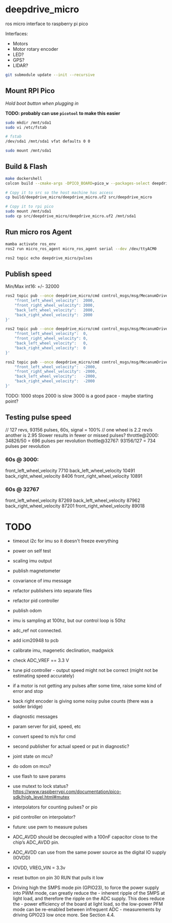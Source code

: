 # deepdrive_micro

ros micro interface to raspberry pi pico

Interfaces:
- Motors
- Motor rotary encoder
- LED?
- GPS?
- LIDAR?

```sh
git submodule update --init --recursive
```

## Mount RPI Pico

*Hold boot button when plugging in*

**TODO: probably can use `picotool` to make this easier**

```sh
sudo mkdir /mnt/sda1
sudo vi /etc/fstab

# fstab
/dev/sda1 /mnt/sda1 vfat defaults 0 0

sudo mount /mnt/sda1
```

## Build & Flash

```sh
make dockershell
colcon build --cmake-args -DPICO_BOARD=pico_w --packages-select deepdrive_micro

# Copy it to src so the host machine has access
cp build/deepdrive_micro/deepdrive_micro.uf2 src/deepdrive_micro

# Copy it to rpi pico
sudo mount /mnt/sda1
sudo cp src/deepdrive_micro/deepdrive_micro.uf2 /mnt/sda1
```

## Run micro ros Agent
```sh
mamba activate ros_env
ros2 run micro_ros_agent micro_ros_agent serial --dev /dev/ttyACM0

ros2 topic echo deepdrive_micro/pulses
```

## Publish speed
Min/Max int16: +/- 32000

```sh
ros2 topic pub --once deepdrive_micro/cmd control_msgs/msg/MecanumDriveControllerState '{
    "front_left_wheel_velocity":  2000,
    "front_right_wheel_velocity": 2000,
    "back_left_wheel_velocity":   2000,
    "back_right_wheel_velocity":  2000
}'

ros2 topic pub --once deepdrive_micro/cmd control_msgs/msg/MecanumDriveControllerState '{
    "front_left_wheel_velocity":  0,
    "front_right_wheel_velocity": 0,
    "back_left_wheel_velocity":   0,
    "back_right_wheel_velocity":  0
}'

ros2 topic pub --once deepdrive_micro/cmd control_msgs/msg/MecanumDriveControllerState '{
    "front_left_wheel_velocity":  -2000,
    "front_right_wheel_velocity": -2000,
    "back_left_wheel_velocity":   -2000,
    "back_right_wheel_velocity":  -2000
}'
```

TODO: 1000 stops
2000 is slow
3000 is a good pace - maybe starting point?

## Testing pulse speed
// 127 revs, 93156 pulses, 60s, signal = 100%
// one wheel is 2.2 rev/s another is 2.95
Slower results in fewer or missed pulses?
throttle@2000: 34826/50 = 696 pulses per revolution
thottle@32767: 93156/127 = 734 pulses per revolution

### 60s @ 3000:
front_left_wheel_velocity   7710
back_left_wheel_velocity    10491
back_right_wheel_velocity   8406
front_right_wheel_velocity  10891

### 60s @ 32767
front_left_wheel_velocity   87269
back_left_wheel_velocity    87962
back_right_wheel_velocity   87201
front_right_wheel_velocity  89018


# TODO
- timeout i2c for imu so it doesn't freeze everything
- power on self test
- scaling imu output
- publish magnetometer
- covariance of imu message
- refactor publishers into separate files
- refactor pid controller
- publish odom
- imu is sampling at 100hz, but our control loop is 50hz
- adc_ref not connected.
- add icm20948 to pcb
- calibrate imu, magenetic declination, madgwick
- check ADC_VREF == 3.3 V
- tune pid controller - output speed might not be correct (might not be estimating speed accurately)
- if a motor is not getting any pulses after some time, raise some kind of error and stop
- back right encoder is giving some noisy pulse counts (there was a solder bridge)
- diagnostic messages
- param server for pid, speed, etc
- convert speed to m/s for cmd
- second publisher for actual speed or put in diagnostic?
- joint state on mcu?
- do odom on mcu?
- use flash to save params
- use mutext to lock status? https://www.raspberrypi.com/documentation/pico-sdk/high_level.html#mutex

- interpolators for counting pulses? or pio
- pid controller on interpolator?

- future: use pwm to measure pulses

- ADC_AVDD should be decoupled with a 100nF capacitor close to the chip’s ADC_AVDD pin.
- ADC_AVDD can use from the same power source as the digital IO supply (IOVDD)
- IOVDD, VREG_VIN = 3.3v 
- reset button on pin 30 RUN that pulls it low
- Driving high the SMPS mode pin (GPIO23), to force the power supply into PWM mode, can greatly reduce the - inherent ripple of the SMPS at light load, and therefore the ripple on the ADC supply. This does reduce the - power efficiency of the board at light load, so the low-power PFM mode can be re-enabled between infrequent ADC - measurements by driving GPIO23 low once more. See Section 4.4.

